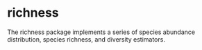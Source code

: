 # richness
The richness package implements a series of species abundance distribution, species richness, and diversity estimators.
